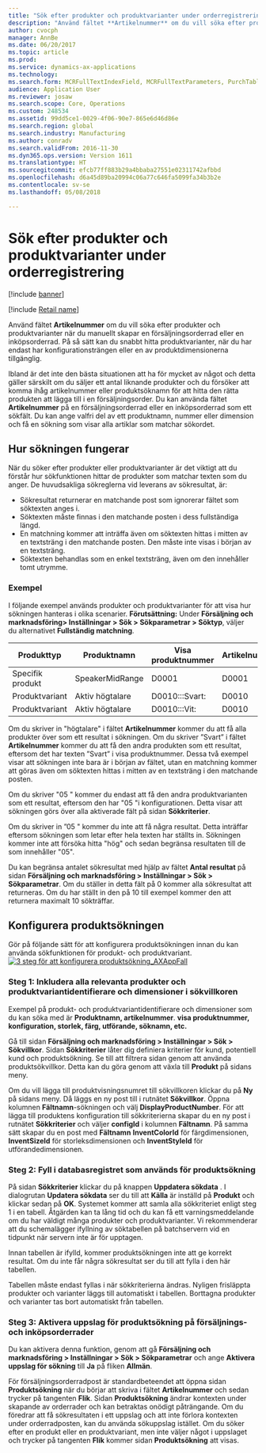 ```yaml
---
title: "Sök efter produkter och produktvarianter under orderregistrering"
description: "Använd fältet **Artikelnummer** om du vill söka efter produkter och produktvarianter när du manuellt skapar en försäljningsorderrad eller en inköpsorderrad. På så sätt kan du snabbt hitta produktvarianter, när du har endast har konfigurationsträngen eller en av produktdimensionerna tillgänglig."
author: cvocph
manager: AnnBe
ms.date: 06/20/2017
ms.topic: article
ms.prod: 
ms.service: dynamics-ax-applications
ms.technology: 
ms.search.form: MCRFullTextIndexField, MCRFullTextParameters, PurchTable, SalesTable
audience: Application User
ms.reviewer: josaw
ms.search.scope: Core, Operations
ms.custom: 248534
ms.assetid: 99dd5ce1-0029-4f06-90e7-865e6d46d86e
ms.search.region: global
ms.search.industry: Manufacturing
ms.author: conradv
ms.search.validFrom: 2016-11-30
ms.dyn365.ops.version: Version 1611
ms.translationtype: HT
ms.sourcegitcommit: efcb77ff883b29a4bbaba27551e02311742afbbd
ms.openlocfilehash: d6a45d89ba20994c06a77c646fa5099fa34b3b2e
ms.contentlocale: sv-se
ms.lasthandoff: 05/08/2018

---
```


# <a name="search-for-products-and-product-variants-during-order-entry"></a>Sök efter produkter och produktvarianter under orderregistrering

[!include [banner](../includes/banner.md)]

[!include [Retail name](../includes/retail-name.md)]

Använd fältet **Artikelnummer** om du vill söka efter produkter och produktvarianter när du manuellt skapar en försäljningsorderrad eller en inköpsorderrad.  På så sätt kan du snabbt hitta produktvarianter, när du har endast har konfigurationsträngen eller en av produktdimensionerna tillgänglig.

Ibland är det inte den bästa situationen att ha för mycket av något och detta gäller särskilt om du säljer ett antal liknande produkter och du försöker att komma ihåg artikelnummer eller produktsöknamn för att hitta den rätta produkten att lägga till i en försäljningsorder. Du kan använda fältet **Artikelnummer** på en försäljningsorderrad eller en inköpsorderrad som ett sökfält. Du kan ange valfri del av ett produktnamn, nummer eller dimension och få en sökning som visar alla artiklar som matchar sökordet.

## <a name="how-search-works"></a>Hur sökningen fungerar
När du söker efter produkter eller produktvarianter är det viktigt att du förstår hur sökfunktionen hittar de produkter som matchar texten som du anger. De huvudsakliga sökreglerna vid leverans av sökresultat, är:

-   Sökresultat returnerar en matchande post som ignorerar fältet som söktexten anges i.
-   Söktexten måste finnas i den matchande posten i dess fullständiga längd.
-   En matchning kommer att inträffa även om söktexten hittas i mitten av en textsträng i den matchande posten. Den måste inte visas i början av en textsträng.
-   Söktexten behandlas som en enkel textsträng, även om den innehåller tomt utrymme.

### <a name="examples"></a>Exempel

I följande exempel används produkter och produktvarianter för att visa hur sökningen hanteras i olika scenarier. **Förutsättning:** Under **Försäljning och marknadsföring&gt; Inställningar &gt; Sök &gt; Sökparametrar &gt; Söktyp**, väljer du alternativet **Fullständig matchning**.

| Produkttyp     | Produktnamn    | Visa produktnummer | Artikelnummer | Inställningar |
|------------------|-----------------|------------------------|-------------|---------------|
| Specifik produkt | SpeakerMidRange | D0001                  | D0001       | Inte tillämpligt            |
| Produktvariant  | Aktiv högtalare  | D0010:::Svart:         | D0010       | 000005        |
| Produktvariant  | Aktiv högtalare  | D0010:::Vit:         | D0010       | Vit         |

Om du skriver in "högtalare" i fältet **Artikelnummer** kommer du att få alla produkter över som ett resultat i sökningen. Om du skriver ”Svart” i fältet **Artikelnummer** kommer du att få den andra produkten som ett resultat, eftersom det har texten ”Svart” i visa produktnummer. Dessa två exempel visar att sökningen inte bara är i början av fältet, utan en matchning kommer att göras även om söktexten hittas i mitten av en textsträng i den matchande posten.  

Om du skriver "05 " kommer du endast att få den andra produktvarianten som ett resultat, eftersom den har "05 "i konfigurationen. Detta visar att sökningen görs över alla aktiverade fält på sidan **Sökkriterier**.  

Om du skriver in ”05 " kommer du inte att få några resultat. Detta inträffar eftersom sökningen som letar efter hela texten har ställts in. Sökningen kommer inte att försöka hitta "hög" och sedan begränsa resultaten till de som innehåller "05".  

Du kan begränsa antalet sökresultat med hjälp av fältet **Antal resultat** på sidan **Försäljning och marknadsföring &gt; Inställningar &gt; Sök &gt; Sökparametrar**. Om du ställer in detta fält på 0 kommer alla sökresultat att returneras. Om du har ställt in den på 10 till exempel kommer den att returnera maximalt 10 sökträffar.

## <a name="configure-the-product-search"></a>Konfigurera produktsökningen
Gör på följande sätt för att konfigurera produktsökningen innan du kan använda sökfunktionen för produkt- och produktvariant. [![3 steg för att konfigurera produktsökning\_AXAppFall](./media/3-steps-to-configure-product-search_axappfall.png)](./media/3-steps-to-configure-product-search_axappfall.png)

### <a name="step-1-include-all-the-relevant-product-and-product-variant-identifiers-and-dimensions-in-the-search-criteria"></a>Steg 1: Inkludera alla relevanta produkter och produktvariantidentifierare och dimensioner i sökvillkoren

Exempel på produkt- och produktvariantidentifierare och dimensioner som du kan söka med är **Produktnamn, artikelnummer**. **visa produktnummer, konfiguration, storlek, färg, utförande, söknamn, etc.**  

Gå till sidan **Försäljning och marknadsföring &gt; Inställningar &gt; Sök &gt; Sökvillkor**. Sidan **Sökkriterier** låter dig definiera kriterier för kund, potentiell kund och produktsökning. Se till att filtrera sidan genom att använda produktsökvillkor. Detta kan du göra genom att växla till **Produkt** på sidans meny.  

Om du vill lägga till produktvisningsnumret till sökvillkoren klickar du på **Ny** på sidans meny. Då läggs en ny post till i rutnätet **Sökvillkor**. Öppna kolumnen **Fältnamn**-sökningen och välj **DisplayProductNumber**. För att lägga till produktens konfiguration till sökkriterierna skapar du en ny post i rutnätet **Sökkriterier** och väljer **configId** i kolumnen **Fältnamn**. På samma sätt skapar du en post med **Fältnamn** **InventColorId** för färgdimensionen, **InventSizeId** för storleksdimensionen och **InventStyleId** för utförandedimensionen.

### <a name="step-2-populate-the-database-table-that-is-used-for-product-search"></a>Steg 2: Fyll i databasregistret som används för produktsökning

På sidan **Sökkriterier** klickar du på knappen **Uppdatera sökdata** . I dialogrutan **Updatera sökdata** ser du till att **Källa** är inställd på **Produkt** och klickar sedan på **OK**. Systemet kommer att samla alla sökkriteriet enligt steg 1 i en tabell. Åtgärden kan ta lång tid och du kan få ett varningsmeddelande om du har väldigt många produkter och produktvarianter. Vi rekommenderar att du schemalägger ifyllning av söktabellen på batchservern vid en tidpunkt när servern inte är för upptagen.  

Innan tabellen är ifylld, kommer produktsökningen inte att ge korrekt resultat. Om du inte får några sökresultat ser du till att fylla i den här tabellen.  

Tabellen måste endast fyllas i när sökkriterierna ändras. Nyligen frisläppta produkter och varianter läggs till automatiskt i tabellen. Borttagna produkter och varianter tas bort automatiskt från tabellen.

### <a name="step-3-enable-the-lookup-for-product-search-on-sales-and-purchase-order-lines"></a>Steg 3: Aktivera uppslag för produktsökning på försäljnings- och inköpsorderrader

Du kan aktivera denna funktion, genom att gå **Försäljning och marknadsföring &gt; Inställningar &gt; Sök &gt; Sökparametrar** och ange **Aktivera uppslag för sökning** till **Ja** på fliken **Allmän**.  

För försäljningsorderradpost är standardbeteendet att öppna sidan **Produktsökning** när du börjar att skriva i fältet **Artikelnummer** och sedan trycker på tangenten **Flik**. Sidan **Produktsökning** ändrar kontexten under skapande av orderrader och kan betraktas onödigt påträngande. Om du föredrar att få sökresultaten i ett uppslag och att inte förlora kontexten under orderradposten, kan du använda sökuppslag istället. Om du söker efter en produkt eller en produktvariant, men inte väljer något i uppslaget och trycker på tangenten **Flik** kommer sidan **Produktsökning** att visas.




